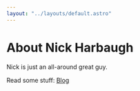 ```yaml
---
layout: "../layouts/default.astro"
---
```


# About Nick Harbaugh

Nick is just an all-around great guy.

Read some stuff: [Blog](/blog)